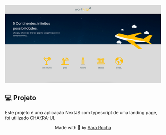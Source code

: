 <h2  align="center">
<img  alt="cover-alt"  src=".github/hook.png" />
</h2>


## 💻 Projeto
  

Este projeto é uma aplicação NextJS com typescript de uma landing page, foi utilizado CHAKRA-UI.
  
<p  align="center">Made with 💜 by <a  href="https://github.com/sararchh"  target="_blank">Sara Rocha </a></p>